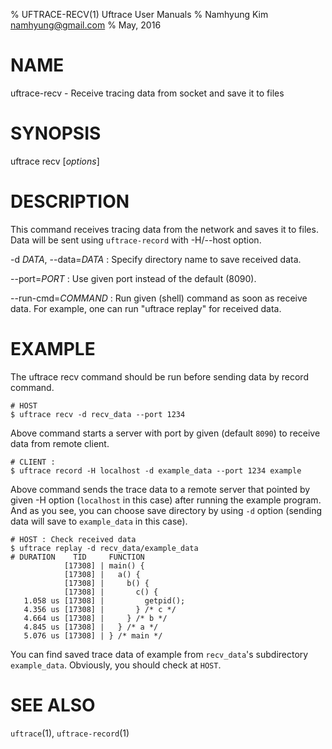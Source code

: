 % UFTRACE-RECV(1) Uftrace User Manuals
% Namhyung Kim <namhyung@gmail.com>
% May, 2016

NAME
====
uftrace-recv - Receive tracing data from socket and save it to files


SYNOPSIS
========
uftrace recv [*options*]


DESCRIPTION
===========
This command receives tracing data from the network and saves it to files.
Data will be sent using `uftrace-record` with -H/\--host option.

-d *DATA*, \--data=*DATA*
:   Specify directory name to save received data.

\--port=*PORT*
:   Use given port instead of the default (8090).

--run-cmd=*COMMAND*
:   Run given (shell) command as soon as receive data.  For example, one can run "uftrace replay" for received data.


EXAMPLE
=======
 The uftrace recv command should be run before sending data by record command.

    # HOST 
    $ uftrace recv -d recv_data --port 1234

 Above command starts a server with port by given (default `8090`) to receive data from remote client. 

    # CLIENT :
    $ uftrace record -H localhost -d example_data --port 1234 example

 Above command sends the trace data to a remote server that pointed by given -H option (`localhost` in this case) after running the example program.  And as you see, you can choose save directory by using `-d` option (sending data will save to `example_data` in this case).

    # HOST : Check received data
    $ uftrace replay -d recv_data/example_data
    # DURATION    TID     FUNCTION
                [17308] | main() {
                [17308] |   a() {
                [17308] |     b() {
                [17308] |       c() {
       1.058 us [17308] |         getpid();
       4.356 us [17308] |       } /* c */
       4.664 us [17308] |     } /* b */
       4.845 us [17308] |   } /* a */
       5.076 us [17308] | } /* main */

 You can find saved trace data of example from `recv_data`'s subdirectory `example_data`.  Obviously, you should check at `HOST`.


SEE ALSO
========
`uftrace`(1), `uftrace-record`(1)
